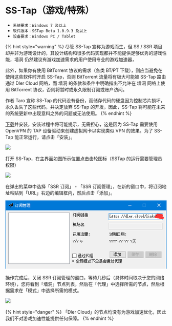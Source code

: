# SS-Tap（游戏/特殊）

* `系统要求：Windows 7 及以上`
* `软件版本：SSTap Beta 1.0.9.3 及以上`
* `设备要求：Windows PC / Tablet`



{% hint style="warning" %}
尽管 SS-Tap 宣称为游戏而生，但 SS / SSR 项目却并非为游戏设计的，其设计结构和很多代码实现都并不能提供足够优秀的游戏性能，墙洞 仍然建议有游戏加速需求的用户使用专业的游戏加速器，

此外，如果你有使用 BitTorrent 协议的需求（各类 BT/PT 下载），则应当避免在使用这些软件时开启 SS-Tap，否则 BitTorrent 流量将有极大可能被 SS-Tap 路由通过 Dler Cloud 网络，而 墙洞 的条款和条件中明确指出不允许在 墙洞 网络上使用 BitTorrent 协议，否则将暂时或永久限制订阅或账户访问。

作者 Taro 宣称 SS-Tap 的代码没有备份，而储存代码的硬盘因为控制芯片损坏，永久丢失了这些代码，并决定放弃 SS-Tap 的开发，因此，SS-Tap 将可能在未来的系统更新中出现意料之外的问题或无法使用。
{% endhint %}



[下载](https://dlercloud.com/client.html)并安装，安装过程中将可能提示，无需担心，这是因为 SS-Tap 需要使用 OpenVPN 的 TAP 设备驱动来创建虚拟网卡以实现类似 VPN 的效果。为了 SS-Tap 能正常运行，请点击「安装」。

![](../../.gitbook/assets/jr6l9.png)

打开 SS-Tap，在主界面如图所示位置点击齿轮图标（SSTap 的运行需要管理员权限）

![](../../.gitbook/assets/api29.png)

在弹出的菜单中选择「SSR 订阅」 - 「SSR 订阅管理」，在新的窗口中，将订阅地址粘贴到「URL」右边的编辑框内，然后点击「添加」。

![](../../.gitbook/assets/image%20%283%29.png)

操作完成后，关闭 SSR 订阅管理的窗口，等待几秒后（具体时间取决于您的网络环境），您将看到「墙洞」节点列表，然后在「代理」中选择所需的节点，然后根据需求在「模式」中选择所需的模式。

![](../../.gitbook/assets/sstap-6.png)

{% hint style="danger" %}
「Dler Cloud」的节点均没有为游戏加速优化，因此我们不对游戏加速性能提供任何保障。
{% endhint %}

